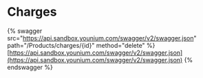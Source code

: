 # Charges

{% swagger src="https://api.sandbox.younium.com/swagger/v2/swagger.json" path="/Products/charges/{id}" method="delete" %}
[https://api.sandbox.younium.com/swagger/v2/swagger.json](https://api.sandbox.younium.com/swagger/v2/swagger.json)
{% endswagger %}
